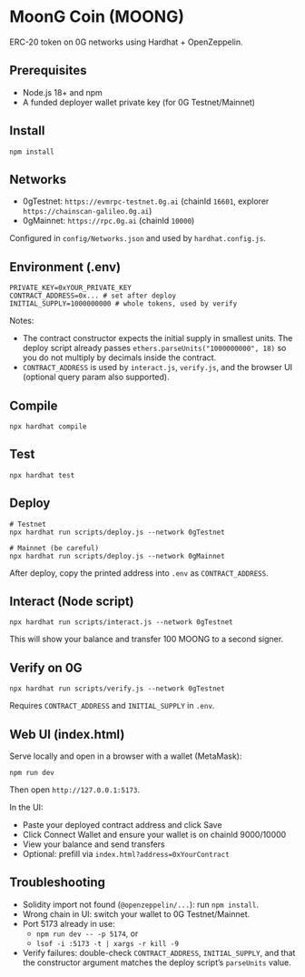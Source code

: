 # MoonG Coin (MOONG)

ERC-20 token on 0G networks using Hardhat + OpenZeppelin.

## Prerequisites

- Node.js 18+ and npm
- A funded deployer wallet private key (for 0G Testnet/Mainnet)

## Install

```
npm install
```

## Networks

- 0gTestnet: `https://evmrpc-testnet.0g.ai` (chainId `16601`, explorer `https://chainscan-galileo.0g.ai`)
- 0gMainnet: `https://rpc.0g.ai` (chainId `10000`)

Configured in `config/Networks.json` and used by `hardhat.config.js`.

## Environment (.env)

```
PRIVATE_KEY=0xYOUR_PRIVATE_KEY
CONTRACT_ADDRESS=0x... # set after deploy
INITIAL_SUPPLY=1000000000 # whole tokens, used by verify
```

Notes:
- The contract constructor expects the initial supply in smallest units. The deploy script already passes `ethers.parseUnits("1000000000", 18)` so you do not multiply by decimals inside the contract.
- `CONTRACT_ADDRESS` is used by `interact.js`, `verify.js`, and the browser UI (optional query param also supported).

## Compile

```
npx hardhat compile
```

## Test

```
npx hardhat test
```

## Deploy

```
# Testnet
npx hardhat run scripts/deploy.js --network 0gTestnet

# Mainnet (be careful)
npx hardhat run scripts/deploy.js --network 0gMainnet
```

After deploy, copy the printed address into `.env` as `CONTRACT_ADDRESS`.

## Interact (Node script)

```
npx hardhat run scripts/interact.js --network 0gTestnet
```

This will show your balance and transfer 100 MOONG to a second signer.

## Verify on 0G

```
npx hardhat run scripts/verify.js --network 0gTestnet
```

Requires `CONTRACT_ADDRESS` and `INITIAL_SUPPLY` in `.env`.

## Web UI (index.html)

Serve locally and open in a browser with a wallet (MetaMask):

```
npm run dev
```

Then open `http://127.0.0.1:5173`.

In the UI:
- Paste your deployed contract address and click Save
- Click Connect Wallet and ensure your wallet is on chainId 9000/10000
- View your balance and send transfers
- Optional: prefill via `index.html?address=0xYourContract`

## Troubleshooting

- Solidity import not found (`@openzeppelin/...`): run `npm install`.
- Wrong chain in UI: switch your wallet to 0G Testnet/Mainnet.
- Port 5173 already in use:
  - `npm run dev -- -p 5174`, or
  - `lsof -i :5173 -t | xargs -r kill -9`
- Verify failures: double-check `CONTRACT_ADDRESS`, `INITIAL_SUPPLY`, and that the constructor argument matches the deploy script’s `parseUnits` value.
